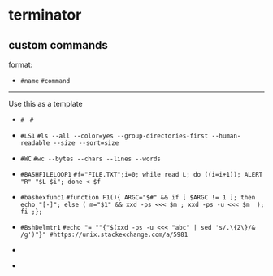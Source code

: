 # terminator
## custom commands

format: 
- `#name`  `#command`
***


Use this as a template
- `# ` `# `



- `#LS1` `#ls --all --color=yes --group-directories-first --human-readable --size --sort=size`
-  `#WC` `#wc --bytes --chars --lines --words`
- `#BASHFILELOOP1` `#f="FILE.TXT";i=0; while read L; do ((i=i+1)); ALERT "R" "$L $i"; done < $f`

- `#bashexfunc1` `#function F1(){ ARGC="$#" && if [ $ARGC != 1 ]; then echo "[-]"; else ( m="$1" && xxd -ps <<< $m ; xxd -ps -u <<< $m  ); fi ;};`
- `#BshDelmtr1` `#echo "= ""{"$(xxd -ps -u <<< "abc" | sed 's/.\{2\}/& /g')"}" #https://unix.stackexchange.com/a/5981`
- `` ``
- `` ``




